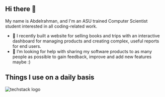 ## Hi there 👋
My name is Abdelrahman, and I'm an ASU trained Computer Scientist student interested in all coding-related work.
- 🌱 I recently built a website for selling books and trips with an interactive dashboard for managing products and creating complex, useful reports for end users.
- 🤔 I’m looking for help with sharing my software products to as many people as possible to gain feedback, improve and add new features maybe :)

<!--
<a href="https://github.com/Abdo-Hussien/Magazine-System/pulls">
  <img src="https://img.shields.io/github/issues-pr/Abdo-Hussien/Magazine-System" alt="Open Pull Requests" />
</a>
<a href="https://github.com/Abdo-Hussien/Magazine-System/issues">
  <img src="https://img.shields.io/github/issues/Abdo-Hussien/Magazine-System" alt="Open Issues" />
</a>
<a href="https://github.com/Abdo-Hussien/Magazine-System/graphs/contributors">
  <img src="https://img.shields.io/github/contributors/Abdo-Hussien/Magazine-System?color=2b9348" alt="Contributors" />
</a>
-->


## Things I use on a daily basis
![techstack logo](https://readme-components.vercel.app/api?component=logo&logo=react&fill=ffc0cd)




<!--
**Abdo-Hussien/Abdo-Hussien** is a ✨ _special_ ✨ repository because its `README.md` (this file) appears on your GitHub profile.

Here are some ideas to get you started:

- 🔭 I’m currently working on ...
- 🌱 I’m currently learning ...
- 👯 I’m looking to collaborate on ...
- 🤔 I’m looking for help with ...
- 💬 Ask me about ...
- 📫 How to reach me: ...
- 😄 Pronouns: ...
- ⚡ Fun fact: ...
-->
